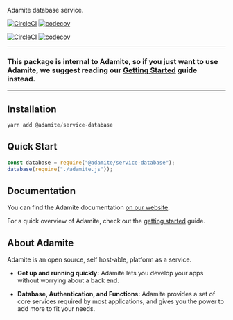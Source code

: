 Adamite database service.

[![CircleCI](https://circleci.com/gh/adamitejs/service-database.svg?style=svg)](https://circleci.com/gh/adamitejs/service-database)
[![codecov](https://codecov.io/gh/adamitejs/service-database/branch/master/graph/badge.svg)](https://codecov.io/gh/adamitejs/service-database)

[![CircleCI](https://circleci.com/gh/adamitejs/service-auth.svg?style=svg)](https://circleci.com/gh/adamitejs/service-auth)
[![codecov](https://codecov.io/gh/adamitejs/service-auth/branch/master/graph/badge.svg)](https://codecov.io/gh/adamitejs/service-auth)

---

### This package is internal to Adamite, so if you just want to use Adamite, we suggest reading our [Getting Started](https://adamite.gitbook.io/docs/adamite-server/get-started) guide instead.

---

## Installation

```js
yarn add @adamite/service-database
```

## Quick Start

```js
const database = require("@adamite/service-database");
database(require("./adamite.js"));
```

## Documentation

You can find the Adamite documentation [on our website](https://adamite.gitbook.io/docs).

For a quick overview of Adamite, check out the [getting started](https://adamite.gitbook.io/docs/adamite-server/get-started) guide.

## About Adamite

Adamite is an open source, self host-able, platform as a service.

- **Get up and running quickly:** Adamite lets you develop your apps without worrying about a back end.

- **Database, Authentication, and Functions:** Adamite provides a set of core services required by most applications, and gives you the power to add more to fit your needs.
